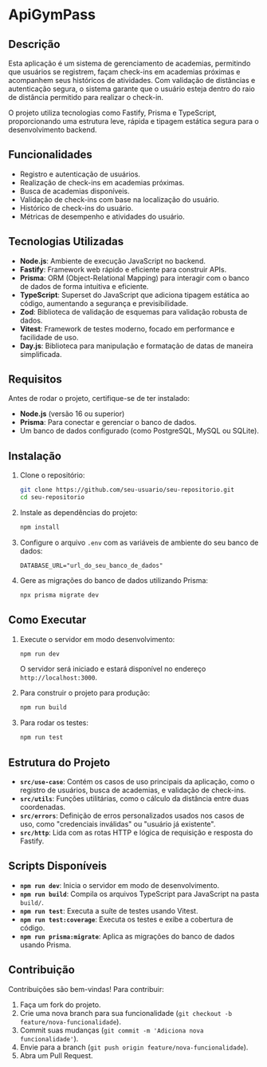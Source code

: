# ApiGymPass

## Descrição

Esta aplicação é um sistema de gerenciamento de academias, permitindo que usuários se registrem, façam check-ins em academias próximas e acompanhem seus históricos de atividades. Com validação de distâncias e autenticação segura, o sistema garante que o usuário esteja dentro do raio de distância permitido para realizar o check-in.

O projeto utiliza tecnologias como Fastify, Prisma e TypeScript, proporcionando uma estrutura leve, rápida e tipagem estática segura para o desenvolvimento backend.

## Funcionalidades

- Registro e autenticação de usuários.
- Realização de check-ins em academias próximas.
- Busca de academias disponíveis.
- Validação de check-ins com base na localização do usuário.
- Histórico de check-ins do usuário.
- Métricas de desempenho e atividades do usuário.

## Tecnologias Utilizadas

- **Node.js**: Ambiente de execução JavaScript no backend.
- **Fastify**: Framework web rápido e eficiente para construir APIs.
- **Prisma**: ORM (Object-Relational Mapping) para interagir com o banco de dados de forma intuitiva e eficiente.
- **TypeScript**: Superset do JavaScript que adiciona tipagem estática ao código, aumentando a segurança e previsibilidade.
- **Zod**: Biblioteca de validação de esquemas para validação robusta de dados.
- **Vitest**: Framework de testes moderno, focado em performance e facilidade de uso.
- **Day.js**: Biblioteca para manipulação e formatação de datas de maneira simplificada.

## Requisitos

Antes de rodar o projeto, certifique-se de ter instalado:

- **Node.js** (versão 16 ou superior)
- **Prisma**: Para conectar e gerenciar o banco de dados.
- Um banco de dados configurado (como PostgreSQL, MySQL ou SQLite).

## Instalação

1. Clone o repositório:
   ```bash
   git clone https://github.com/seu-usuario/seu-repositorio.git
   cd seu-repositorio
   ```

2. Instale as dependências do projeto:
   ```bash
   npm install
   ```

3. Configure o arquivo `.env` com as variáveis de ambiente do seu banco de dados:
   ```env
   DATABASE_URL="url_do_seu_banco_de_dados"
   ```

4. Gere as migrações do banco de dados utilizando Prisma:
   ```bash
   npx prisma migrate dev
   ```

## Como Executar

1. Execute o servidor em modo desenvolvimento:
   ```bash
   npm run dev
   ```

   O servidor será iniciado e estará disponível no endereço `http://localhost:3000`.

2. Para construir o projeto para produção:
   ```bash
   npm run build
   ```

3. Para rodar os testes:
   ```bash
   npm run test
   ```

## Estrutura do Projeto

- **`src/use-case`**: Contém os casos de uso principais da aplicação, como o registro de usuários, busca de academias, e validação de check-ins.
- **`src/utils`**: Funções utilitárias, como o cálculo da distância entre duas coordenadas.
- **`src/errors`**: Definição de erros personalizados usados nos casos de uso, como "credenciais inválidas" ou "usuário já existente".
- **`src/http`**: Lida com as rotas HTTP e lógica de requisição e resposta do Fastify.

## Scripts Disponíveis

- **`npm run dev`**: Inicia o servidor em modo de desenvolvimento.
- **`npm run build`**: Compila os arquivos TypeScript para JavaScript na pasta `build/`.
- **`npm run test`**: Executa a suíte de testes usando Vitest.
- **`npm run test:coverage`**: Executa os testes e exibe a cobertura de código.
- **`npm run prisma:migrate`**: Aplica as migrações do banco de dados usando Prisma.

## Contribuição

Contribuições são bem-vindas! Para contribuir:

1. Faça um fork do projeto.
2. Crie uma nova branch para sua funcionalidade (`git checkout -b feature/nova-funcionalidade`).
3. Commit suas mudanças (`git commit -m 'Adiciona nova funcionalidade'`).
4. Envie para a branch (`git push origin feature/nova-funcionalidade`).
5. Abra um Pull Request.

